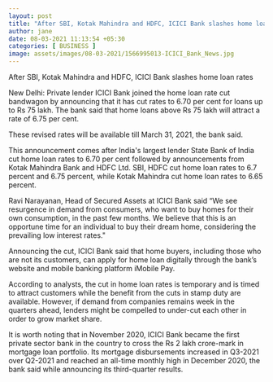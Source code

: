 ```yaml
---
layout: post
title: "After SBI, Kotak Mahindra and HDFC, ICICI Bank slashes home loan rates"
author: jane 
date: 08-03-2021 11:13:54 +05:30 
categories: [ BUSINESS ] 
image: assets/images/08-03-2021/1566995013-ICICI_Bank_News.jpg
---
```

After SBI, Kotak Mahindra and HDFC, ICICI Bank slashes home loan rates

New Delhi: Private lender ICICI Bank joined the home loan rate cut bandwagon by announcing that it has cut rates to 6.70 per cent for loans up to Rs 75 lakh. The bank said that home loans above Rs 75 lakh will attract a rate of 6.75 per cent.

These revised rates will be available till March 31, 2021, the bank said.

This announcement comes after India's largest lender State Bank of India cut home loan rates to 6.70 per cent followed by announcements from Kotak Mahindra Bank and HDFC Ltd. SBI, HDFC cut home loan rates to 6.7 percent and 6.75 percent, while Kotak Mahindra cut home loan rates to 6.65 percent.

Ravi Narayanan, Head of Secured Assets at ICICI Bank said “We see resurgence in demand from consumers, who want to buy homes for their own consumption, in the past few months. We believe that this is an opportune time for an individual to buy their dream home, considering the prevailing low interest rates."

Announcing the cut, ICICI Bank said that home buyers, including those who are not its customers, can apply for home loan digitally through the bank’s website and mobile banking platform iMobile Pay.

According to analysts, the cut in home loan rates is temporary and is timed to attract customers while the benefit from the cuts in stamp duty are available. However, if demand from companies remains week in the quarters ahead, lenders might be compelled to under-cut each other in order to grow market share.

It is worth noting that in November 2020, ICICI Bank became the first private sector bank in the country to cross the Rs 2 lakh crore-mark in mortgage loan portfolio. Its mortgage disbursements increased in Q3-2021 over Q2-2021 and reached an all-time monthly high in December 2020, the bank said while announcing its third-quarter results.